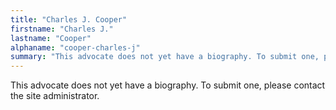```yaml
---
title: "Charles J. Cooper"
firstname: "Charles J."
lastname: "Cooper"
alphaname: "cooper-charles-j"
summary: "This advocate does not yet have a biography. To submit one, please contact the site administrator."
---
```

This advocate does not yet have a biography. To submit one, please contact the site administrator.

